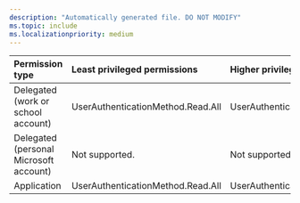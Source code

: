 ```yaml
---
description: "Automatically generated file. DO NOT MODIFY"
ms.topic: include
ms.localizationpriority: medium
---
```


|Permission type|Least privileged permissions|Higher privileged permissions|
|:---|:---|:---|
|Delegated (work or school account)|UserAuthenticationMethod.Read.All|UserAuthenticationMethod.ReadWrite.All, |
|Delegated (personal Microsoft account)|Not supported.|Not supported.|
|Application|UserAuthenticationMethod.Read.All|UserAuthenticationMethod.ReadWrite.All|

